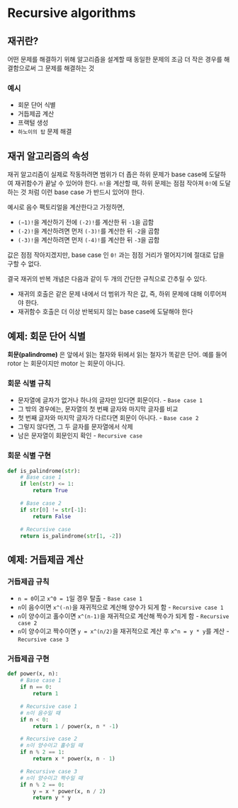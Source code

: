 # Recursive algorithms

## 재귀란?

어떤 문제를 해결하기 위해 알고리즘을 설계할 때 동일한 문제의 조금 더 작은 경우를 해결함으로써 그 문제를 해결하는 것

### 예시

* 회문 단어 식별
* 거듭제곱 계산
* 프랙털 생성
* `하노이의 탑` 문제 해결

## 재귀 알고리즘의 속성

재귀 알고리즘이 실제로 작동하려면 범위가 더 좁은 하위 문제가 base case에 도달하여 재귀함수가 끝날 수 있어야 한다. `n!`을 계산할 때, 하위 문제는 점점 작아져 `0!`에 도달하는 것 처럼 이런 base case 가 반드시 있어야 한다.

예시로 음수 팩토리얼을 계산한다고 가정하면, 

* `(−1)!`을 계산하기 전에  `(-2)!`를 계산한 뒤 `-1`을 곱함
* `(-2)!`을 계산하려면 먼저 `(-3)!`를 계산한 뒤 `-2`을 곱함
* `(-3)!`을 계산하려면 먼저 `(-4)!`를 계산한 뒤 `-3`을 곱함

값은 점점 작아지겠지만, base case 인 `0!` 과는 점점 거리가 멀어지기에 절대로 답을 구할 수 없다.

결국 재귀의 반복 개념은 다음과 같이 두 개의 간단한 규칙으로 간추릴 수 있다.

* 재귀의 호출은 같은 문제 내에서 더 범위가 작은 값, 즉, 하위 문제에 대해 이루어져야 한다.
* 재귀함수 호출은 더 이상 반복되지 않는 base case에 도달해야 한다

## 예제: 회문 단어 식별

**회문(palindrome)** 은 앞에서 읽는 철자와 뒤에서 읽는 철자가 똑같은 단어. 예를 들어 rotor 는 회문이지만 motor 는 회문이 아니다.

### 회문 식별 규칙

* 문자열에 글자가 없거나 하나의 글자만 있다면 회문이다. - `Base case 1`
* 그 밖의 경우에는, 문자열의 첫 번째 글자와 마지막 글자를 비교
* 첫 번째 글자와 마지막 글자가 다르다면 회문이 아니다. - `Base case 2`
* 그렇지 않다면, 그 두 글자를 문자열에서 삭제
* 남은 문자열이 회문인지 확인 - `Recursive case`

### 회문 식별 구현

```py
def is_palindrome(str):
    # Base case 1
    if len(str) <= 1:
        return True

    # Base case 2
    if str[0] != str[-1]:
        return False

    # Recursive case
    return is_palindrome(str[1, -2])
```

## 예제: 거듭제곱 계산

### 거듭제곱 규칙

* `n = 0`이고 `x^0 = 1`일 경우 탈출 - `Base case 1`
* `n`이 음수이면 `x^(-n)`을 재귀적으로 계산해 양수가 되게 함 - `Recursive case 1`
* `n`이 양수이고 홀수이면 `x^(n-1)`을 재귀적으로 계산해 짝수가 되게 함 - `Recursive case 2`
* `n`이 양수이고 짝수이면 `y = x^(n/2)`을 재귀적으로 계산 후 `x^n = y * y`를 계산 - `Recursive case 3`

### 거듭제곱 구현

```py
def power(x, n):
    # Base case 1
    if n == 0:
        return 1

    # Recursive case 1
    # n이 음수일 때
    if n < 0:
        return 1 / power(x, n * -1)

    # Recursive case 2
    # n이 양수이고 홀수일 때
    if n % 2 == 1:
        return x * power(x, n - 1)

    # Recursive case 3
    # n이 양수이고 짝수일 때
    if n % 2 == 0:
        y = x * power(x, n / 2)
        return y * y
```
